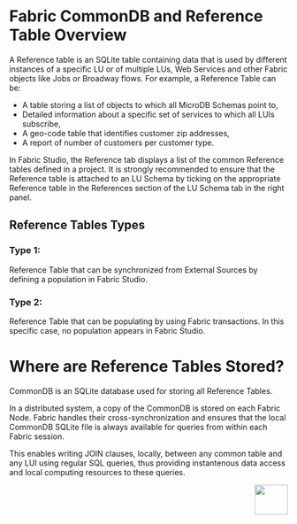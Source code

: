 # **Fabric CommonDB and Reference Table Overview** 

A Reference table is an SQLite table containing data that is used by different instances of a specific LU or of multiple LUs, Web Services and other Fabric objects like Jobs or Broadway flows.
For example, a Reference Table can be:

- A table storing a list of objects to which all MicroDB Schemas point to, 
- Detailed information about a specific set of services to which all LUIs subscribe, 
- A geo-code table that identifies customer zip addresses, 
- A report of number of customers per customer type. 

In Fabric Studio, the Reference tab displays a list of the common Reference tables defined in a project. It is strongly recommended to ensure that the Reference table is attached to an LU Schema by ticking on the appropriate Reference table in the References section of the LU Schema tab in the right panel.


## **Reference Tables Types**
### Type 1:
Reference Table that can be synchronized from External Sources by defining a population in Fabric Studio. 

### Type 2:
Reference Table that can be populating by using Fabric transactions. In this specific case, no population appears in Fabric Studio. 


# **Where are Reference Tables Stored?**

CommonDB is an SQLite database used for storing all Reference Tables.

In a distributed system, a copy of the CommonDB is stored on each Fabric Node.
Fabric handles their cross-synchronization and ensures that the local CommonDB SQLite file is always available for queries from within each Fabric session. 

This enables writing JOIN clauses, locally, between any common table and any LUI using regular SQL queries, thus providing instantenous data access and local computing resources to these queries. 


 
[<img align="right" width="60" height="54" src="/articles/images/Next.png">](/articles/22_reference%28commonDB%29_tables/02_reference_table_fabric_studio.md) 

